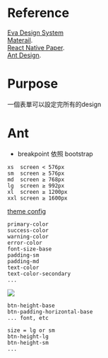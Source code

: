 # Reference
[Eva Design System](https://revteltech.slack.com/archives/DL89YGJ5N/p1608884573012400)  
[Materail](https://material.io/).  
[React Native Paper](https://callstack.github.io/react-native-paper/theming.html).  
[Ant Design](https://ant.design/docs/spec/introduce).  

# Purpose
一個表單可以設定完所有的design

# Ant 
- breakpoint 依照 bootstrap 
```
xs	screen < 576px
sm	screen ≥ 576px
md	screen ≥ 768px
lg	screen ≥ 992px
xl	screen ≥ 1200px
xxl	screen ≥ 1600px
```

[theme config](https://github.com/ant-design/ant-design/blob/master/components/style/themes/default.less)
```
primary-color
success-color
warning-color
error-color
font-size-base
padding-sm
padding-md
text-color
text-color-secondary
...
```

<img src="https://user-images.githubusercontent.com/35591116/104678354-32f19900-5726-11eb-9556-85d8f86b4fb9.png" />  
  
```
btn-height-base
btn-padding-horizontal-base
... font, etc

size = lg or sm 
btn-height-lg
btn-height-sm
...

```


